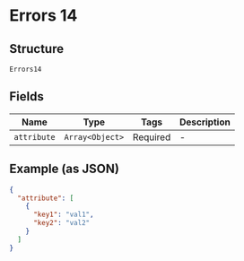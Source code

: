 
# Errors 14

## Structure

`Errors14`

## Fields

| Name | Type | Tags | Description |
|  --- | --- | --- | --- |
| `attribute` | `Array<Object>` | Required | - |

## Example (as JSON)

```json
{
  "attribute": [
    {
      "key1": "val1",
      "key2": "val2"
    }
  ]
}
```

